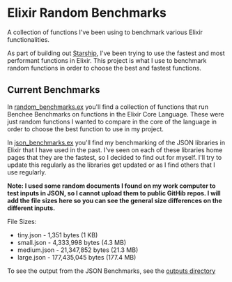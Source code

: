 # Elixir Random Benchmarks

A collection of functions I've been using to benchmark various Elixir functionalities.

As part of building out [Starship](https://github.com/coby-spotim/starship), I've been trying to use the fastest and most performant functions in Elixir.
This project is what I use to benchmark random functions in order to choose the best and fastest functions.

## Current Benchmarks

In [random_benchmarks.ex](https://github.com/coby-spotim/elixir-random-benchmarks/blob/master/lib/random_benchmarks.ex) you'll find a collection of functions that run Benchee Benchmarks on functions in the Elixir Core Language. These were just random functions I wanted to compare in the core of the language in order to choose the best function to use in my project.

In [json_benchmarks.ex](https://github.com/coby-spotim/elixir-random-benchmarks/blob/master/lib/json_benchmarks.ex) you'll find my benchmarking of the JSON libraries in Elixir that I have used in the past. I've seen on each of these libraries home pages that they are the fastest, so I decided to find out for myself. I'll try to update this regularly as the libraries get updated or as I find others that I use regularly.

**Note: I used some random documents I found on my work computer to test inputs in JSON, so I cannot upload them to public GitHib repos. I will add the file sizes here so you can see the general size differences on the different inputs.**

File Sizes:
- tiny.json - 1,351 bytes (1 KB)
- small.json - 4,333,998 bytes (4.3 MB)
- medium.json - 21,347,852 bytes (21.3 MB)
- large.json - 177,435,045 bytes (177.4 MB)

To see the output from the JSON Benchmarks, see the [outputs directory](https://github.com/coby-spotim/elixir-random-benchmarks/tree/master/ouputs)
